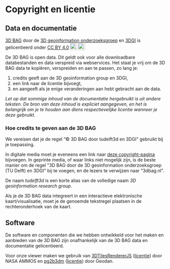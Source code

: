 # Copyright en licentie

## Data en documentatie

 <p xmlns:cc="http://creativecommons.org/ns#" xmlns:dct="http://purl.org/dc/terms/"><a property="dct:title" rel="cc:attributionURL" href="https://3dbag.nl">3D BAG</a> door de <a rel="cc:attributionURL dct:creator" property="cc:attributionName" href="https://3d.bk.tudelft.nl/">3D geoinformation onderzoeksgroep</a> en <a rel="cc:attributionURL dct:creator" property="cc:attributionName" href="https://3dgi.xyz/">3DGI</a> is gelicentieerd onder <a href="http://creativecommons.org/licenses/by/4.0/?ref=chooser-v1" target="_blank" rel="license noopener noreferrer" style="display:inline-block;">CC BY 4.0<img style="height:22px!important;margin-left:3px;vertical-align:text-bottom;" src="https://mirrors.creativecommons.org/presskit/icons/cc.svg?ref=chooser-v1"><img style="height:22px!important;margin-left:3px;vertical-align:text-bottom;" src="https://mirrors.creativecommons.org/presskit/icons/by.svg?ref=chooser-v1"></a></p> 

De 3D BAG is open data. Dit geldt ook voor alle downloadbare databestanden en data verspreid via webservices. Het staat je vrij om de 3D BAG data te kopiëren, verspreiden en aan te passen, zo lang je:

1. credits geeft aan de 3D geoinformation group en 3DGI,
2. een link naar de licentie bijvoegt,
3. en aangeeft als je enige veranderingen aan hebt gebracht aan de data.

*Let op dat sommige inhoud van de documentatie hergebruikt is uit andere teksten. De bron van deze inhoud is expliciet aangegeven, en het is belangrijk om je te houden aan diens respectievelijke licentie wanneer je deze gebruikt.*

### Hoe credits te geven aan de 3D BAG

We vereisen dat je de regel “© 3D BAG door tudelft3d en 3DGI” gebruikt bij je toepassing.

In digitale media moet je eveneens een link naar [deze copyright-pagina](https://docs.3dbag.nl/en/copyright) bijvoegen. In geprinte media, of waar links niet mogelijk zijn, is de beste manier om de regel "3D BAG door de 3D geoinformation onderzoeksgroep (TU Delft) en 3DGI" bij te voegen, en de lezers te verwijzen naar "3dbag.nl".

De naam *tudelft3d* is een korte alias van de volledige naam *3D geoinformation research group*.

Als je de 3D BAG data integreert in een interactieve elektronische kaart/visualisatie, moet je de genoemde tekstregel plaatsen in de rechteronderhoek van de kaart.

## Software

De software en componenten die we hebben ontwikkeld voor het maken en aanbieden van de 3D BAG zijn onafhankelijk van de 3D BAG data en documentatie gelicentieerd.

Voor onze viewer maken we gebruik van [3DTilesRendererJS](https://github.com/NASA-AMMOS/3DTilesRendererJS) ([licentie](https://github.com/NASA-AMMOS/3DTilesRendererJS/blob/master/LICENSE)) door NASA AMMOS en [pg2b3dm](https://github.com/Geodan/pg2b3dm/) ([licentie](https://github.com/Geodan/pg2b3dm/blob/master/LICENSE)) door Geodan.
